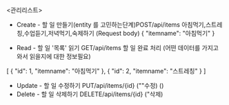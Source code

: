 <관리리스트>
* Create - 할 일 만들기(entity 를 고민하는단계)POST/api/items
  아침먹기,스트레칭,수업듣기,저녁먹기,숙제하기
  (Request body)
  {
      "itemname": "아침먹기"
  }

* Read -  할 일 '목록' 읽기 GET/api/items
  할 일 완료 처리
  (어떤 데이터를 가지고 와서 읽을지에 대한 정보필요)

[
    {
        "id": 1,
        "itemname": "아침먹기"
    },
    {
        "id": 2,
        "itemname": "스트레칭"
    }
]

* Update - 할 일 수정하기 PUT/api/items/{id}
  (""수정)
  ()
* Delete - 할 일 삭제하기 DELETE/api/items/{id}
  ("삭제)



